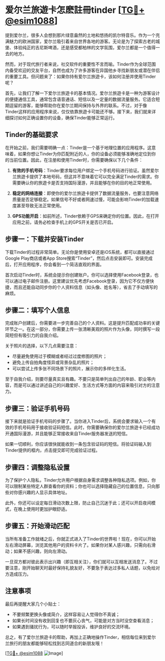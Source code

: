 # 爱尔兰旅遊卡怎麽註冊tinder [[TG💪+ @esim1088](https://t.me/s/esim1088)]

提到爱尔兰，很多人会想到那片绿意盎然的土地和悠扬的凯尔特音乐。作为一个充满魅力的欧洲国家，爱尔兰吸引着来自世界各地的游客。无论是为了探索古老的城堡、体验纯正的吉尼斯啤酒，还是感受都柏林的文学氛围，爱尔兰都是一个值得一去的地方。

然而，对于现代旅行者来说，社交软件的重要性不言而喻。Tinder作为全球范围内备受欢迎的交友平台，自然也成为了许多游客在异国他乡寻找新朋友或潜在伴侣的重要工具。但问题来了：如果你持有爱尔兰旅遊卡，该如何注册并使用Tinder呢？

首先，让我们了解一下爱尔兰旅遊卡的基本情况。爱尔兰旅遊卡是一种为游客设计的便捷通信工具，通常包含语音通话、短信以及一定量的数据流量服务。它适合短期逗留的游客，能够帮助你在爱尔兰期间保持与外界的联系。不过，对于像Tinder这样的应用程序来说，仅仅依靠旅遊卡可能还不够。接下来，我们就来详细探讨如何正确设置你的设备，确保Tinder能够正常运行。

## Tinder的基础要求

在开始之前，我们需要明确一点：Tinder是一个基于地理位置的应用程序。这意味着，如果你想让Tinder为你匹配附近的人，你的设备必须能够准确地定位到你的当前位置。因此，在注册和使用Tinder时，你需要确保以下几个条件：

1. **有效的手机号码**：Tinder要求每位用户绑定一个手机号码进行验证。虽然爱尔兰旅遊卡提供了本地号码，但这并不意味着它可以完全满足Tinder的需求。你需要确认你的旅遊卡是否支持国际漫游，并且能够在你的目的地正常使用。
   
2. **稳定的网络连接**：即使你的爱尔兰旅遊卡提供了数据流量服务，也要注意网络质量是否足够稳定。如果信号不好或者网速过慢，可能会影响Tinder的加载速度甚至导致无法正常使用。

3. **GPS功能开启**：如前所述，Tinder依赖于GPS来确定你的位置。因此，在打开应用之前，请务必检查手机上的GPS开关是否已开启。

## 步骤一：下载并安装Tinder

下载Tinder的过程非常简单。无论你是使用安卓还是iOS系统，都可以直接通过Google Play商店或者App Store搜索“Tinder”，然后点击安装即可。安装完成后，打开应用程序，你会看到一个简洁直观的界面。

首次启动Tinder时，系统会提示你创建账户。你可以选择使用Facebook登录，也可以通过电子邮件注册。这里建议优先考虑Facebook登录，因为它不仅方便快捷，而且还能自动同步你的个人资料信息（如头像、姓名等），省去了手动填写的麻烦。

## 步骤二：填写个人信息

完成账户创建后，你需要进一步完善自己的个人资料。这是提升匹配成功率的关键环节之一。在这一部分，你需要上传一张清晰美观的照片作为头像，同时撰写一段简短但有吸引力的自我介绍。

关于照片的选择，以下几点需要注意：
- 尽量避免使用过于模糊或者经过过度修图的照片；
- 避免上传自拍角度怪异或背景杂乱的照片；
- 可以尝试上传多张不同场景下的照片，展示你的多样化生活。

至于自我介绍，则要尽量真实且有趣。不要只是简单列出自己的年龄、职业等内容，而是可以通过讲述自己的兴趣爱好、生活方式等方面的内容来吸引对方的注意力。

## 步骤三：验证手机号码

接下来就是验证手机号码的步骤了。当你进入Tinder后，系统会要求输入一个有效的手机号码用于接收验证码短信。此时，你需要确保你的爱尔兰旅遊卡已经成功开通国际漫游，并且能够正常接收来自Tinder服务器发送的短信。

如果一切顺利，你应该很快就能收到一条包含验证码的短信。将验证码输入到Tinder提供的框内，点击提交即可完成验证过程。

## 步骤四：调整隐私设置

为了保护个人隐私，Tinder允许用户根据自身需求调整各种隐私选项。例如，你可以限制某些特定人群查看你的资料；你也可以选择隐藏自己的位置信息，只向那些对你感兴趣的人显示具体地址。

此外，你还可以设定每日滑动次数上限，防止自己沉迷于此；还可以开启夜间模式，在晚上使用时更加护眼舒适。

## 步骤五：开始滑动匹配

当所有准备工作就绪之后，你就正式进入了Tinder的世界啦！现在，你可以开始左右滑动屏幕，浏览其他用户的资料卡片了。如果你对某人感兴趣，只需向右滑动；如果不感兴趣，则向左滑动。

一旦双方都对彼此表示出兴趣（即互相关注），你们就可以互相发送消息了。不过要注意，刚开始聊天时最好保持礼貌友好，不要急于表达过多私人话题，以免给对方造成压力。

## 注意事项

最后再提醒大家几个小贴士：
- 不要频繁更换头像或简介，这样容易让人觉得你不真诚；
- 如果长时间没有收到回复也不要灰心丧气，可能是对方当时没空查看消息；
- 如果遇到骚扰行为，可以随时举报投诉，维护良好的交流环境。

总之，有了爱尔兰旅遊卡的帮助，再加上正确地操作Tinder，相信每位来到爱尔兰旅行的朋友都能够轻松找到志同道合的新朋友哦！

[[TG💪+ @esim1088](https://t.me/s/esim1088) ![Image](https://i.postimg.cc/4NQfJmqS/Snipaste-2025-05-13-00-14-12.png)]